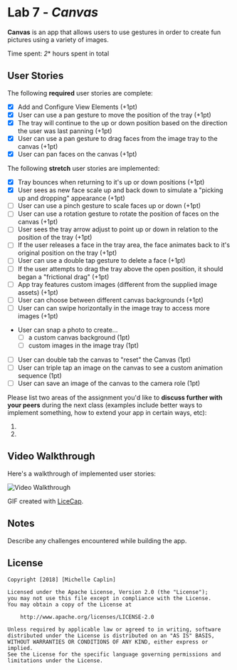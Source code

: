 # Lab 7 - *Canvas*

**Canvas** is an app that allows users to use gestures in order to create fun pictures using a variety of images.

Time spent: *2** hours spent in total

## User Stories

The following **required** user stories are complete:

- [x] Add and Configure View Elements (+1pt)
- [x] User can use a pan gesture to move the position of the tray (+1pt)
- [x] The tray will continue to the up or down position based on the direction the user was last panning (+1pt)
- [x] User can use a pan gesture to drag faces from the image tray to the canvas (+1pt)
- [x] User can pan faces on the canvas (+1pt)

The following **stretch** user stories are implemented:

- [x] Tray bounces when returning to it's up or down positions (+1pt)
- [x] User sees as new face scale up and back down to simulate a "picking up and dropping" appearance (+1pt)
- [ ] User can use a pinch gesture to scale faces up or down (+1pt)
- [ ] User can use a rotation gesture to rotate the position of faces on the canvas (+1pt)
- [ ] User sees the tray arrow adjust to point up or down in relation to the position of the tray (+1pt)
- [ ] If the user releases a face in the tray area, the face animates back to it's original position on the tray (+1pt)
- [ ] User can use a double tap gesture to delete a face (+1pt)
- [ ] If the user attempts to drag the tray above the open position, it should began a "frictional drag" (+1pt)
- [ ] App tray features custom images (different from the supplied image assets) (+1pt)
- [ ] User can choose between different canvas backgrounds (+1pt)
- [ ] User can can swipe horizontally in the image tray to access more images (+1pt)
- User can snap a photo to create...
   - [ ] a custom canvas background (1pt)
   - [ ] custom images in the image tray (1pt)
- [ ] User can double tab the canvas to "reset" the Canvas (1pt)
- [ ] User can triple tap an image on the canvas to see a custom animation sequence (1pt)
- [ ] User can save an image of the canvas to the camera role (1pt)

Please list two areas of the assignment you'd like to **discuss further with your peers** during the next class (examples include better ways to implement something, how to extend your app in certain ways, etc):

1.
2.

## Video Walkthrough

Here's a walkthrough of implemented user stories:

<img src='https://i.imgur.com/EAU2faP.gif' title='Video Walkthrough' width='' alt='Video Walkthrough' />

GIF created with [LiceCap](http://www.cockos.com/licecap/).

## Notes

Describe any challenges encountered while building the app.

## License

    Copyright [2018] [Michelle Caplin]

    Licensed under the Apache License, Version 2.0 (the "License");
    you may not use this file except in compliance with the License.
    You may obtain a copy of the License at

        http://www.apache.org/licenses/LICENSE-2.0

    Unless required by applicable law or agreed to in writing, software
    distributed under the License is distributed on an "AS IS" BASIS,
    WITHOUT WARRANTIES OR CONDITIONS OF ANY KIND, either express or implied.
    See the License for the specific language governing permissions and
    limitations under the License.
